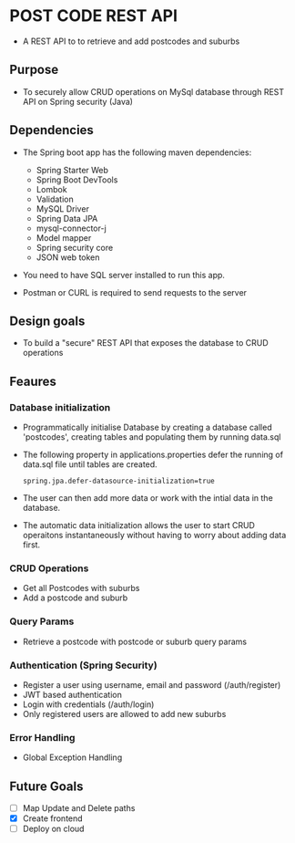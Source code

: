 # POST CODE REST API

- A REST API to to retrieve and add postcodes and suburbs

## Purpose

- To securely allow CRUD operations on MySql database through REST API on Spring security (Java)

## Dependencies

- The Spring boot app has the following maven dependencies:

  - Spring Starter Web
  - Spring Boot DevTools
  - Lombok
  - Validation
  - MySQL Driver
  - Spring Data JPA
  - mysql-connector-j
  - Model mapper
  - Spring security core
  - JSON web token

- You need to have SQL server installed to run this app.

- Postman or CURL is required to send requests to the server

## Design goals

- To build a "secure" REST API that exposes the database to CRUD operations

## Feaures

### Database initialization

- Programmatically initialise Database by creating a database called 'postcodes', creating tables and populating them by running data.sql

- The following property in applications.properties defer the running of data.sql file until tables are created.

  `spring.jpa.defer-datasource-initialization=true`

- The user can then add more data or work with the intial data in the database.

- The automatic data initialization allows the user to start CRUD operaitons instantaneously without having to worry about adding data first.

### CRUD Operations

- Get all Postcodes with suburbs
- Add a postcode and suburb

### Query Params

- Retrieve a postcode with postcode or suburb query params

### Authentication (Spring Security)

- Register a user using username, email and password (/auth/register)
- JWT based authentication
- Login with credentials (/auth/login)
- Only registered users are allowed to add new suburbs

### Error Handling

- Global Exception Handling

## Future Goals

- [ ] Map Update and Delete paths
- [x] Create frontend
- [ ] Deploy on cloud

